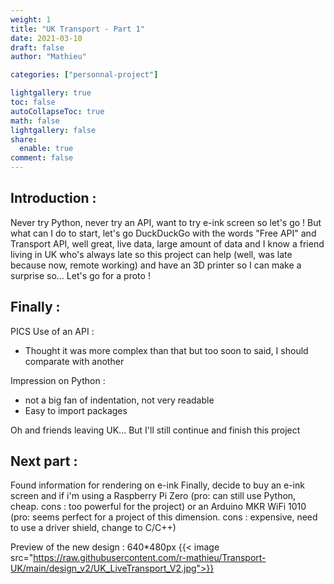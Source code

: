 ```yaml
---
weight: 1
title: "UK Transport - Part 1"
date: 2021-03-10
draft: false
author: "Mathieu"

categories: ["personnal-project"]

lightgallery: true
toc: false
autoCollapseToc: true
math: false
lightgallery: false
share:
  enable: true
comment: false
---
```


## Introduction :
Never try Python, never try an API, want to try e-ink screen so let's go !
But what can I do to start, let's go DuckDuckGo with the words "Free API" and Transport API, well great, live data, large amount of data and I know a friend living in UK who's always late so this project can help (well, was late because now, remote working) and have an 3D printer so I can make a surprise so... Let's go for a proto !


## Finally :

PICS
Use of an API :
- Thought it was more complex than that but too soon to said, I should comparate with another

Impression on Python : 
- not a big fan of indentation, not very readable
- Easy to import packages

Oh and friends leaving UK... But I'll still continue and finish this project

## Next part :
Found information for rendering on e-ink
Finally, decide to buy an e-ink screen and if i'm using a Raspberry Pi Zero (pro: can still use Python, cheap. cons : too powerful for the project) or an Arduino MKR WiFi 1010 (pro: seems perfect for a project of this dimension. cons : expensive, need to use a driver shield, change to C/C++)

Preview of the new design : 640*480px
{{< image src="https://raw.githubusercontent.com/r-mathieu/Transport-UK/main/design_v2/UK_LiveTransport_V2.jpg">}}